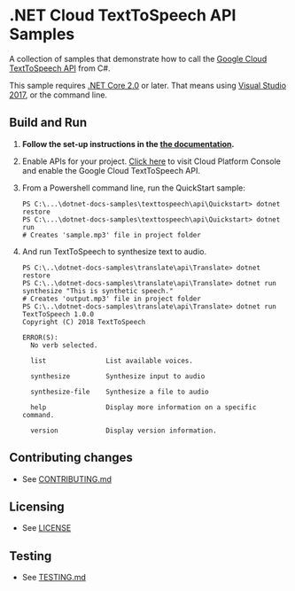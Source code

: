 # .NET Cloud TextToSpeech API Samples

A collection of samples that demonstrate how to call the 
[Google Cloud TextToSpeech API](https://cloud.google.com/text-to-speech/) from C#.

This sample requires [.NET Core 2.0](https://www.microsoft.com/net/core) or
later.  That means using
[Visual Studio 2017](https://www.visualstudio.com/), or the command line.
## Build and Run

1.  **Follow the set-up instructions in the [the documentation](https://cloud.google.com/dotnet/docs/setup).**

4.  Enable APIs for your project.
    [Click here](https://console.cloud.google.com/flows/enableapi?apiid=texttospeech.googleapis.com&showconfirmation=true)
    to visit Cloud Platform Console and enable the Google Cloud TextToSpeech API.

9.  From a Powershell command line, run the QuickStart sample:
    ```
    PS C:\...\dotnet-docs-samples\texttospeech\api\Quickstart> dotnet restore
    PS C:\...\dotnet-docs-samples\texttospeech\api\Quickstart> dotnet run
    # Creates 'sample.mp3' file in project folder
    ```

10. And run TextToSpeech to synthesize text to audio.
    ```
    PS C:\..\dotnet-docs-samples\translate\api\Translate> dotnet restore
    PS C:\..\dotnet-docs-samples\translate\api\Translate> dotnet run synthesize "This is synthetic speech."
    # Creates 'output.mp3' file in project folder
    PS C:\..\dotnet-docs-samples\translate\api\Translate> dotnet run
    TextToSpeech 1.0.0
    Copyright (C) 2018 TextToSpeech

    ERROR(S):
      No verb selected.

      list               List available voices.

      synthesize         Synthesize input to audio

      synthesize-file    Synthesize a file to audio

      help               Display more information on a specific command.

      version            Display version information.
    ```

## Contributing changes

* See [CONTRIBUTING.md](../../CONTRIBUTING.md)

## Licensing

* See [LICENSE](../../LICENSE)

## Testing

* See [TESTING.md](../../TESTING.md)